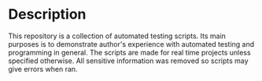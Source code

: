 Description
==========

This repository is a collection of automated testing scripts. Its main purposes is to demonstrate author's experience
with automated testing and programming in general. The scripts are made for real time projects unless specified otherwise.
All sensitive information was removed so scripts may give errors when ran.
